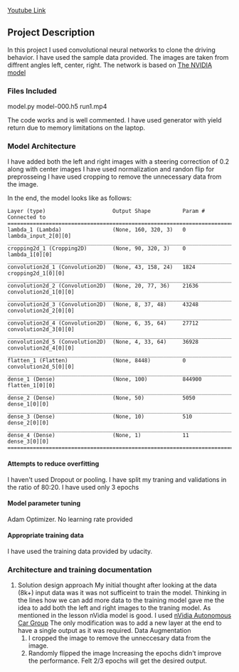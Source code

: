 [Youtube Link](https://youtu.be/rycuEroXqfA)

## Project Description
In this project I used convolutional neural networks to clone the driving behavior. I have used the sample data provided. 
The images are taken from diffrent angles left, center, right.
The network is based on [The NVIDIA model](https://devblogs.nvidia.com/parallelforall/deep-learning-self-driving-cars/)

### Files Included
model.py
model-000.h5
run1.mp4

The code works and is well commented. I have used generator with yield return due to memory limitations on the laptop.

### Model Architecture
I have added both the left and right images with a steering correction of 0.2 along with center images
I have used normalization and randon flip for preprosseing
I have used cropping to remove the unnecessary data from the image.

In the end, the model looks like as follows:

```
Layer (type)                     Output Shape          Param #     Connected to                     
====================================================================================================
lambda_1 (Lambda)                (None, 160, 320, 3)   0           lambda_input_2[0][0]             
____________________________________________________________________________________________________
cropping2d_1 (Cropping2D)        (None, 90, 320, 3)    0           lambda_1[0][0]                   
____________________________________________________________________________________________________
convolution2d_1 (Convolution2D)  (None, 43, 158, 24)   1824        cropping2d_1[0][0]               
____________________________________________________________________________________________________
convolution2d_2 (Convolution2D)  (None, 20, 77, 36)    21636       convolution2d_1[0][0]            
____________________________________________________________________________________________________
convolution2d_3 (Convolution2D)  (None, 8, 37, 48)     43248       convolution2d_2[0][0]            
____________________________________________________________________________________________________
convolution2d_4 (Convolution2D)  (None, 6, 35, 64)     27712       convolution2d_3[0][0]            
____________________________________________________________________________________________________
convolution2d_5 (Convolution2D)  (None, 4, 33, 64)     36928       convolution2d_4[0][0]            
____________________________________________________________________________________________________
flatten_1 (Flatten)              (None, 8448)          0           convolution2d_5[0][0]            
____________________________________________________________________________________________________
dense_1 (Dense)                  (None, 100)           844900      flatten_1[0][0]                  
____________________________________________________________________________________________________
dense_2 (Dense)                  (None, 50)            5050        dense_1[0][0]                    
____________________________________________________________________________________________________
dense_3 (Dense)                  (None, 10)            510         dense_2[0][0]                    
____________________________________________________________________________________________________
dense_4 (Dense)                  (None, 1)             11          dense_3[0][0]                    
====================================================================================================
```

#### Attempts to reduce overfitting
I haven't used Dropout or pooling. I have split my traning and validations in the ratio of 80:20. I have used only 3 epochs

#### Model parameter tuning
Adam Optimizer. No learning rate provided
#### Appropriate training data
I have used the training data provided by udacity.

### Architecture and training documentation
1. Solution design approach
    My initial thought after looking at the data (8k+) input data was it was not sufficeint to train the model. Thinking in the lines how we can add more data to the training model gave me the idea to add both the left and right images to the traning model. As mentioned in the lesson nVidia model is good.
I used  [nVidia Autonomous Car Group](https://devblogs.nvidia.com/parallelforall/deep-learning-self-driving-cars/) The only modification was to add a new layer at the end to have a single output as it was required.
Data Augmentation
    1. I cropped the image to remove the unneccesary data from the image.
    2. Randomly flipped the image
Increasing the epochs didn't improve the performance. Felt 2/3 epochs will get the desired output.


